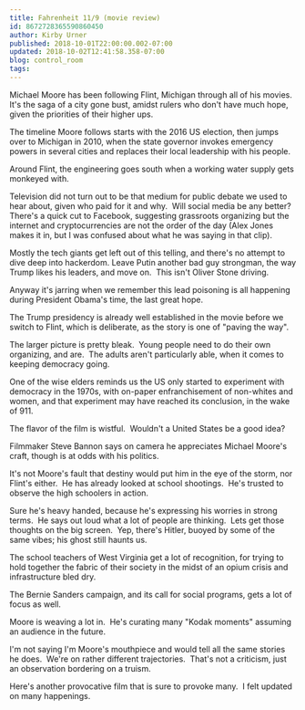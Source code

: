 ```yaml
---
title: Fahrenheit 11/9 (movie review)
id: 8672728365590860450
author: Kirby Urner
published: 2018-10-01T22:00:00.002-07:00
updated: 2018-10-02T12:41:58.358-07:00
blog: control_room
tags: 
---
```


Michael Moore has been following Flint, Michigan through all of his movies.  It's the saga of a city gone bust, amidst rulers who don't have much hope, given the priorities of their higher ups.

The timeline Moore follows starts with the 2016 US election, then jumps over to Michigan in 2010, when the state governor invokes emergency powers in several cities and replaces their local leadership with his people.

Around Flint, the engineering goes south when a working water supply gets monkeyed with.

Television did not turn out to be that medium for public debate we used to hear about, given who paid for it and why.  Will social media be any better?  There's a quick cut to Facebook, suggesting grassroots organizing but the internet and cryptocurrencies are not the order of the day (Alex Jones makes it in, but I was confused about what he was saying in that clip).

Mostly the tech giants get left out of this telling, and there's no attempt to dive deep into hackerdom. Leave Putin another bad guy strongman, the way Trump likes his leaders, and move on.  This isn't Oliver Stone driving.

Anyway it's jarring when we remember this lead poisoning is all happening during President Obama's time, the last great hope.

The Trump presidency is already well established in the movie before we switch to Flint, which is deliberate, as the story is one of "paving the way".

The larger picture is pretty bleak.  Young people need to do their own organizing, and are.  The adults aren't particularly able, when it comes to keeping democracy going.

One of the wise elders reminds us the US only started to experiment with democracy in the 1970s, with on-paper enfranchisement of non-whites and women, and that experiment may have reached its conclusion, in the wake of 911.

The flavor of the film is wistful.  Wouldn't a United States be a good idea?

Filmmaker Steve Bannon says on camera he appreciates Michael Moore's craft, though is at odds with his politics.

It's not Moore's fault that destiny would put him in the eye of the storm, nor Flint's either.  He has already looked at school shootings.  He's trusted to observe the high schoolers in action.

Sure he's heavy handed, because he's expressing his worries in strong terms.  He says out loud what a lot of people are thinking.  Lets get those thoughts on the big screen.  Yep, there's Hitler, buoyed by some of the same vibes; his ghost still haunts us.

The school teachers of West Virginia get a lot of recognition, for trying to hold together the fabric of their society in the midst of an opium crisis and infrastructure bled dry.

The Bernie Sanders campaign, and its call for social programs, gets a lot of focus as well.

Moore is weaving a lot in.  He's curating many "Kodak moments" assuming an audience in the future.

I'm not saying I'm Moore's mouthpiece and would tell all the same stories he does.  We're on rather different trajectories.  That's not a criticism, just an observation bordering on a truism.

Here's another provocative film that is sure to provoke many.  I felt updated on many happenings.